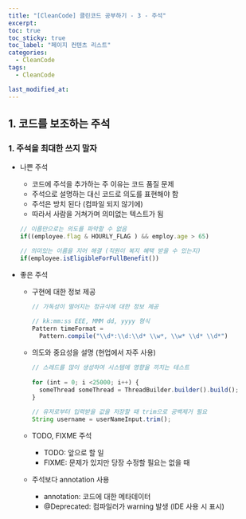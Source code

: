 ```yaml
---
title: "[CleanCode] 클린코드 공부하기 - 3 - 주석"
excerpt:
toc: true
toc_sticky: true
toc_label: "페이지 컨텐츠 리스트"
categories:
  - CleanCode
tags:
  - CleanCode

last_modified_at:
---
```


## **1. 코드를 보조하는 주석**

### 1. 주석을 최대한 쓰지 말자

- 나쁜 주석

  - 코드에 주석을 추가하는 주 이유는 코드 품질 문제
  - 주석으로 설명하는 대신 코드로 의도를 표현해야 함
  - 주석은 방치 된다 (컴파일 되지 않기에)
  - 따라서 사람을 거쳐가며 의미없는 텍스트가 됨

  ```javascript
  // 이름만으로는 의도를 파악할 수 없음
  if((employee.flag & HOURLY_FLAG ) && employ.age > 65)
  
  // 의미있는 이름을 지어 해결 (직원이 복지 혜택 받을 수 있는지)
  if(employee.isEligibleForFullBenefit())
  ```

- 좋은 주석

  - 구현에 대한 정보 제공
    ```javascript
    // 가독성이 떨어지는 정규식에 대한 정보 제공
      
    // kk:mm:ss EEE, MMM dd, yyyy 형식
    Pattern timeFormat = 
      Pattern.compile("\\d*:\\d:\\d* \\w*, \\w* \\d* \\d*")  
    ```
  - 의도와 중요성을 설명 (현업에서 자주 사용)
    ```javascript
    // 스레드를 많이 생성하여 시스템에 영향을 끼치는 테스트
      
    for (int = 0; i <25000; i++) {
      someThread someThread = ThreadBuilder.builder().build();
    }
      
    // 유저로부터 입력받을 값을 저장할 때 trim으로 공백제거 필요
    String username = userNameInput.trim();
    ```
  - TODO, FIXME 주석
    - TODO: 앞으로 할 일
    - FIXME: 문제가 있지만 당장 수정할 필요는 없을 때

  - 주석보다 annotation 사용
    - annotation: 코드에 대한 메타데이터
    - @Deprecated: 컴파일러가 warning 발생 (IDE 사용 시 표시)
